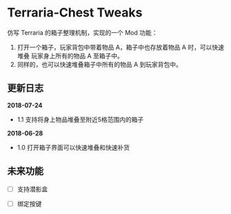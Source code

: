 # Terraria-Chest Tweaks

仿写 Terraria 的箱子整理机制，实现的一个 Mod
功能：
1. 打开一个箱子，玩家背包中带着物品 A，箱子中也存放着物品 A 时，可以快速堆叠
玩家身上所有的物品 A 至箱子中。
2. 同样的，也可以快速堆叠箱子中所有的物品 A 到玩家背包中。

## 更新日志

**2018-07-24**
- 1.1 支持将身上物品堆叠至附近5格范围内的箱子

**2018-06-28**
- 1.0 打开箱子界面可以快速堆叠和快速补货

## 未来功能

- [ ] 支持潜影盒

- [ ] 绑定按键

